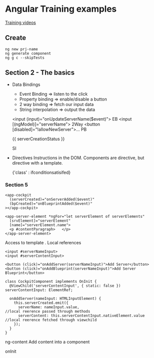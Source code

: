 # Angular Training examples

[Training videos](https://udemy.com/course/the-complete-guide-to-angular-2/learn/lecture/6655886#overview) 

## Create 
    
    ng new prj-name
    ng generate component 
    ng g c --skipTests
## Section 2 - The basics

- Data Bindings

    - Event Binding => listen to the click
    - Property binding => enable/disable a button
    - 2 way binding  => fetch our input data
    - String interpolation => output the data

    <input (input)="onUpdateServerName($event)">                EB
    <input [(ngModel)]="serverName">                            2Way
    <button [disabled]="!allowNewServer">...</button>           PB
    <p>{{ serverCreationStatus }}</p>                           SI

- Directives
  Instructions in the DOM.
  Components are directive, but directive with a template.

    <div *ngFor="let logItem of log; let i = index"
        [ngStyle]="{backgroundColor: 'blue' : 'transparent'}"
        [ngClass]="{'white-text': i >= 4}">                        {'class' : ifconditionsatisifed}
    </div>

### Section 5

    <app-cockpit
      (serverCreated)="onServerAdded($event)"
      (bpCreated)="onBlueprintAdded($event)"
    ></app-cockpit>

    <app-server-element *ngFor="let serverElement of serverElements"
      [srvElement]="serverElement"
      [name]="serverElement.name">
      <p #contentParagraph>   </p>
    </app-server-element>
    

Access to template . Local references

    <input #serverNameInput>
    <input #serverContentInput>
    
    <button (click)="onAddServer(serverNameInput)">Add Server</button>
    <button (click)="onAddBlueprint(serverNameInput)">Add Server Blueprint</button>

    class CockpitComponent implements OnInit {
      @ViewChild('serverContentInput', { static: false }) serverContentInput: ElementRef;

      onAddServer(nameInput: HTMLInputElement) {
        this.serverCreated.emit({
          serverName: nameInput.value,                                    //local reerence passed through methods
          serverContent: this.serverContentInput.nativeElement.value      //local reerence fetched through viewchild
        });
      }
    }

ng-content 
  Add content into a component

onInit
